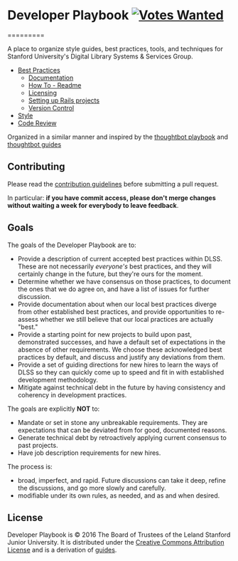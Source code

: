 # Developer Playbook  [![Votes Wanted](https://badge.waffle.io/sul-dlss/DeveloperPlaybook.svg?label=votes&title=Votes%20Wanted)](http://waffle.io/sul-dlss/DeveloperPlaybook)
=========

A place to organize style guides, best practices, tools, and techniques for Stanford University's Digital Library Systems &amp; Services Group.

 - [Best Practices](/best-practices)
   - [Documentation](/best-practices/documentation)
   - [How To - Readme](/best-practices/howto_readme.md)
   - [Licensing](/best-practices/licensing.md)
   - [Setting up Rails projects](/best-practices/setting_up_rails_project.md)
   - [Version Control](/best-practices/version_control.md)
 - [Style](/style)
 - [Code Review](/code-review)

Organized in a similar manner and inspired by the [thoughtbot playbook](http://playbook.thoughtbot.com/) and [thoughtbot guides](https://github.com/thoughtbot/guides)

Contributing
------------

Please read the [contribution guidelines] before submitting a pull request.

In particular: **if you have commit access, please don't merge changes without
waiting a week for everybody to leave feedback**.

[contribution guidelines]: /CONTRIBUTING.md

Goals
-----

The goals of the Developer Playbook are to:

 - Provide a description of current accepted best practices within DLSS.  These are not necessarily *everyone's* best practices, and they will certainly change in the future, but they're ours for the moment.
 - Determine whether we have consensus on those practices, to document the ones that we do agree on, and have a list of issues for further discussion.
 - Provide documentation about when our local best practices diverge from other established best practices, and provide opportunities to re-assess whether we still believe that our local practices are actually "best."
 - Provide a starting point for new projects to build upon past, demonstrated successes, and have a default set of expectations in the absence of other requirements. We choose these acknowledged best practices by default, and discuss and justify any deviations from them.
 - Provide a set of guiding directions for new hires to learn the ways of DLSS so they can quickly come up to speed and fit in with established development methodology.
 - Mitigate against technical debt in the future by having consistency and coherency in development practices.

The goals are explicitly **NOT** to:

 - Mandate or set in stone any unbreakable requirements. They are expectations that can be deviated from for good, documented reasons.
 - Generate technical debt by retroactively applying current consensus to past projects.
 - Have job description requirements for new hires.

The process is:

 - broad, imperfect, and rapid.  Future discussions can take it deep, refine the discussions, and go more slowly and carefully.
 - modifiable under its own rules, as needed, and as and when desired.

License
-------

Developer Playbook is © 2016 The Board of Trustees of the Leland Stanford Junior University. It is distributed under the [Creative Commons
Attribution License](http://creativecommons.org/licenses/by/3.0/) and is a derivation of [guides](https://github.com/thoughtbot/guides).
